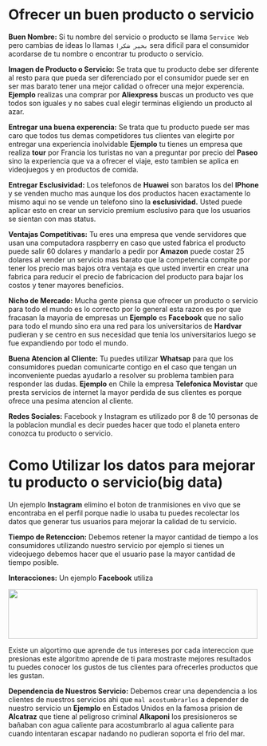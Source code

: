 # Ofrecer un buen producto o servicio


**Buen Nombre:** Si tu nombre del servicio o producto se llama ``Service Web`` pero cambias de ideas lo llamas ```بخير شكرا``` sera dificil para el consumidor acordarse de tu nombre o encontrar tu producto o servicio. 

**Imagen de Producto o Servicio:** Se trata que tu producto debe ser diferente al resto para que pueda ser diferenciado por el consumidor puede ser en ser mas barato tener una mejor calidad o ofrecer una mejor experencia. **Ejemplo** realizas una comprar por **Aliexpress** buscas un producto ves que todos son iguales y no sabes cual elegir terminas eligiendo un producto al azar.

**Entregar una buena experencia:** Se trata que tu producto puede ser mas caro que todos tus demas competidores tus clientes van elegirte por entregar una experiencia inolvidable **Ejemplo** tu tienes un empresa que realiza **tour** por Francia los turistas no van a preguntar por precio del **Paseo** sino la experiencia que va a ofrecer el viaje, esto tambien se aplica en videojuegos y en productos de comida. 

**Entregar Esclusividad:** Los telefonos de **Huawei** son baratos los del **IPhone** y se venden mucho mas aunque los dos productos hacen exactamente lo mismo aqui no se vende un telefono sino la **esclusividad.** Usted puede aplicar esto en crear un servicio premium esclusivo para que los usuarios se sientan con mas status.

**Ventajas Competitivas:** Tu eres una empresa que vende servidores que usan una computadora raspberry en caso que usted fabrica el producto puede salir 60 dolares y mandarlo a pedir por **Amazon** puede costar 25 dolares al vender un servicio mas barato que la competencia compite por tener los precio mas bajos otra ventaja es que usted invertir en crear una fabrica para reducir el precio de fabricacion del producto para bajar los costos y tener mayores beneficios.

**Nicho de Mercado:** Mucha gente piensa que ofrecer un producto o servicio para todo el mundo es lo correcto por lo general esta razon es por que fracasan la mayoria de empresas un **Ejemplo** es **Facebook** que no salio para todo el mundo sino era una red para los universitarios de **Hardvar** pudieran y se centro en sus necesidad que tenia los universitarios luego se fue expandiendo por todo el mundo.

**Buena Atencion al Cliente:** Tu puedes utilizar **Whatsap** para que los consumidores puedan comunicarte contigo en el caso que tengan un inconveniente puedas ayudarlo a resolver su problema tambien para responder las dudas. **Ejemplo** en Chile la empresa **Telefonica Movistar** que presta servicios de internet la mayor perdida de sus clientes es porque ofrece una pesima atencion al cliente.

**Redes Sociales:** Facebook y Instagram es utilizado por 8 de 10 personas de la poblacion mundial es decir puedes hacer que todo el planeta entero conozca tu producto o servicio.

# Como Utilizar los datos para mejorar tu producto o servicio(big data)

Un ejemplo **Instagram** elimino el boton de tranmisiones en vivo que se encontraba en el perfil porque nadie lo usaba tu puedes recolectar los datos que generar tus usuarios para mejorar la calidad de tu servicio.

**Tiempo de Retenccion:** Debemos retener la mayor cantidad de tiempo a los consumidores utilizando nuestro servicio por ejemplo si tienes un videojuego debemos hacer que el usuario pase la mayor cantidad de tiempo posible.

**Interacciones:** Un ejemplo **Facebook** utiliza 

<img src="https://github.com/IDiegoUlises/Ofrecer-un-Servicio-y-Analizar-los-Datos/blob/master/images/emoticon-facebook.gif" width="500" height="100" />

Existe un algortimo que aprende de tus intereses por cada intereccion que presionas este algoritmo aprende de ti para mostraste mejores resultados tu puedes conocer los gustos de tus clientes para ofrecerles productos que les gustan.



**Dependencia de Nuestros Servicio:** Debemos crear una dependencia a los clientes de nuestros servicios ahi que ```mal acostumbrarlos``` a depender de nuestro servicio un  **Ejemplo** en Estados Unidos en la famosa prision de **Alcatraz** que tiene al peligroso criminal **Alkaponi** los presisioneros se bañaban con agua caliente para acostumbrarlo al agua caliente para cuando intentaran escapar nadando no pudieran soporta el frio del mar.
